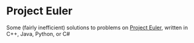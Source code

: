 # Project Euler

Some (fairly inefficient) solutions to problems on [Project Euler](https://projecteuler.net), written in C++, Java, Python, or C#